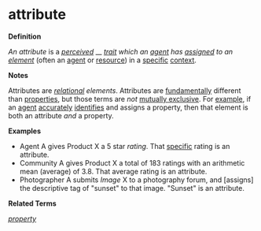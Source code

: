 # attribute

**Definition**

_An attribute_ is a [_perceived_](https://github.com/gcassel/Modular-Organization-Terminology/blob/master/terms/perceive.md) __ [_trait_](https://github.com/gcassel/Modular-Organization-Terminology/blob/master/terms/trait.md) _which an_ [_agent_](https://github.com/gcassel/Modular-Organization-Terminology/blob/master/terms/agent.md) _has_ [_assigned_](https://github.com/gcassel/Modular-Organization-Terminology/blob/master/terms/assign.md) _to an_ [_element_](https://github.com/gcassel/Modular-Organization-Terminology/blob/master/terms/element.md) (often an [agent](https://github.com/gcassel/Modular-Organization-Terminology/blob/master/terms/agent.md) or [resource](https://github.com/gcassel/Modular-Organization-Terminology/blob/master/terms/resource.md)) in a [specific](https://github.com/gcassel/Modular-Organization-Terminology/blob/master/terms/specific.md) [context](https://github.com/gcassel/Modular-Organization-Terminology/blob/master/terms/context.md).

**Notes**

Attributes are [_relational_](https://github.com/gcassel/Modular-Organization-Terminology/blob/master/terms/relate.md) _elements_. Attributes are [fundamentally](https://github.com/gcassel/Modular-Organization-Terminology/blob/master/terms/base.md) different than [properties](https://github.com/gcassel/Modular-Organization-Terminology/blob/master/terms/property.md), but those terms are _not_ [mutually exclusive](https://github.com/gcassel/Modular-Organization-Terminology/blob/master/terms/mutually-exclusive.md). For [example](https://github.com/gcassel/Modular-Organization-Terminology/blob/master/terms/example.md), if an [agent](https://github.com/gcassel/Modular-Organization-Terminology/blob/master/terms/agent.md) [accurately](https://github.com/gcassel/Modular-Organization-Terminology/blob/master/terms/accuracy.md) [identifies](https://github.com/gcassel/Modular-Organization-Terminology/blob/master/terms/identify.md) and assigns a property, then that element is both an attribute _and_ a property.

**Examples**

* Agent A gives Product X a 5 star _rating_. That [specific](https://github.com/gcassel/Modular-Organization-Terminology/blob/master/terms/specific.md) rating is an attribute.
* Community A gives Product X a total of 183 ratings with an arithmetic mean (average) of 3.8. That average rating is an attribute.
* Photographer A submits _Image_ X to a photography forum, and \[assigns] the descriptive tag of "sunset" to that image. "Sunset" is an attribute.

**Related Terms**

[_property_](https://github.com/gcassel/Modular-Organization-Terminology/blob/master/terms/property.md)
